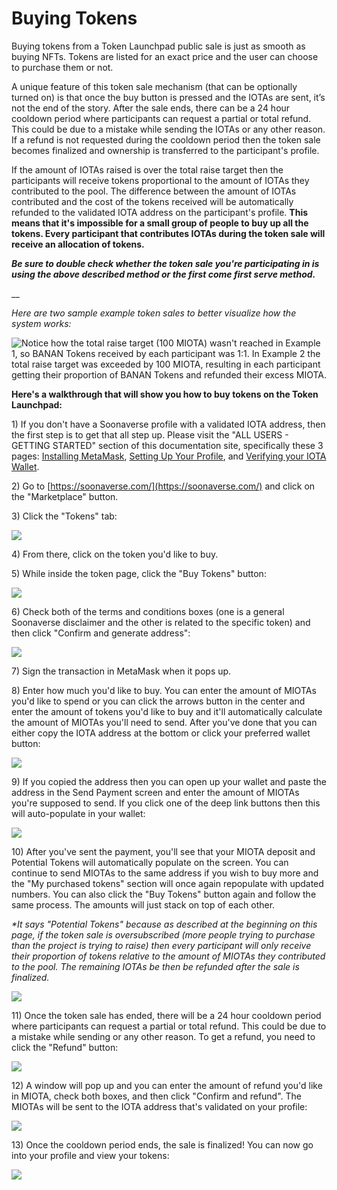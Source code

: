 # Buying Tokens

Buying tokens from a Token Launchpad public sale is just as smooth as buying NFTs. Tokens are listed for an exact price and the user can choose to purchase them or not.

A unique feature of this token sale mechanism (that can be optionally turned on) is that once the buy button is pressed and the IOTAs are sent, it’s not the end of the story. After the sale ends, there can be a 24 hour cooldown period where participants can request a partial or total refund. This could be due to a mistake while sending the IOTAs or any other reason. If a refund is not requested during the cooldown period then the token sale becomes finalized and ownership is transferred to the participant's profile.

If the amount of IOTAs raised is over the total raise target then the participants will receive tokens proportional to the amount of IOTAs they contributed to the pool. The difference between the amount of IOTAs contributed and the cost of the tokens received will be automatically refunded to the validated IOTA address on the participant's profile. **This means that it's impossible for a small group of people to buy up all the tokens. Every participant that contributes IOTAs during the token sale will receive an allocation of tokens.**

_**Be sure to double check whether the token sale you're participating in is using the above described method or the first come first serve method.**_

__

_Here are two sample example token sales to better visualize how the system works:_

![Notice how the total raise target (100 MIOTA) wasn't reached in Example 1, so BANAN Tokens received by each participant was 1:1. In Example 2 the total raise target was exceeded by 100 MIOTA, resulting in each participant getting their proportion of BANAN Tokens and refunded their excess MIOTA.](<../.gitbook/assets/image (33).png>)



**Here's a walkthrough that will show you how to buy tokens on the Token Launchpad:**



1\) If you don't have a Soonaverse profile with a validated IOTA address, then the first step is to get that all step up. Please visit the "ALL USERS - GETTING STARTED" section of this documentation site, specifically these 3 pages: [Installing MetaMask](../all-users-getting-started/installing-metamask/), [Setting Up Your Profile](../all-users-getting-started/setting-up-your-profile/), and [Verifying your IOTA Wallet](../all-users-getting-started/verifying-your-iota-wallet.md).

2\) Go to [https://soonaverse.com/](https://soonaverse.com/) and click on the "Marketplace" button.

3\) Click the "Tokens" tab:

![](<../.gitbook/assets/image (36).png>)

4\) From there, click on the token you'd like to buy.

5\) While inside the token page, click the "Buy Tokens" button:

![](<../.gitbook/assets/image (15).png>)

6\) Check both of the terms and conditions boxes (one is a general Soonaverse disclaimer and the other is related to the specific token) and then click "Confirm and generate address":

![](<../.gitbook/assets/image (37).png>)

7\) Sign the transaction in MetaMask when it pops up.

8\) Enter how much you'd like to buy. You can enter the amount of MIOTAs you'd like to spend or you can click the arrows button in the center and enter the amount of tokens you'd like to buy and it'll automatically calculate the amount of MIOTAs you'll need to send. After you've done that you can either copy the IOTA address at the bottom or click your preferred wallet button:

![](<../.gitbook/assets/image (9).png>)

9\) If you copied the address then you can open up your wallet and paste the address in the Send Payment screen and enter the amount of MIOTAs you're supposed to send. If you click one of the deep link buttons then this will auto-populate in your wallet:

![](<../.gitbook/assets/image (28).png>)

10\) After you've sent the payment, you'll see that your MIOTA deposit and Potential Tokens will automatically populate on the screen. You can continue to send MIOTAs to the same address if you wish to buy more and the "My purchased tokens" section will once again repopulate with updated numbers. You can also click the "Buy Tokens" button again and follow the same process. The amounts will just stack on top of each other.

_\*It says "Potential Tokens" because as described at the beginning on this page, if the token sale is oversubscribed (more people trying to purchase than the project is trying to raise) then every participant will only receive their proportion of tokens relative to the amount of MIOTAs they contributed to the pool. The remaining IOTAs be then be refunded after the sale is finalized._

![](<../.gitbook/assets/image (35).png>)

11\) Once the token sale has ended, there will be a 24 hour cooldown period where participants can request a partial or total refund. This could be due to a mistake while sending or any other reason. To get a refund, you need to click the "Refund" button:

![](<../.gitbook/assets/image (1).png>)

12\) A window will pop up and you can enter the amount of refund you'd like in MIOTA, check both boxes, and then click "Confirm and refund". The MIOTAs will be sent to the IOTA address that's validated on your profile:

![](<../.gitbook/assets/image (11).png>)

13\) Once the cooldown period ends, the sale is finalized! You can now go into your profile and view your tokens:

![](<../.gitbook/assets/image (3).png>)

